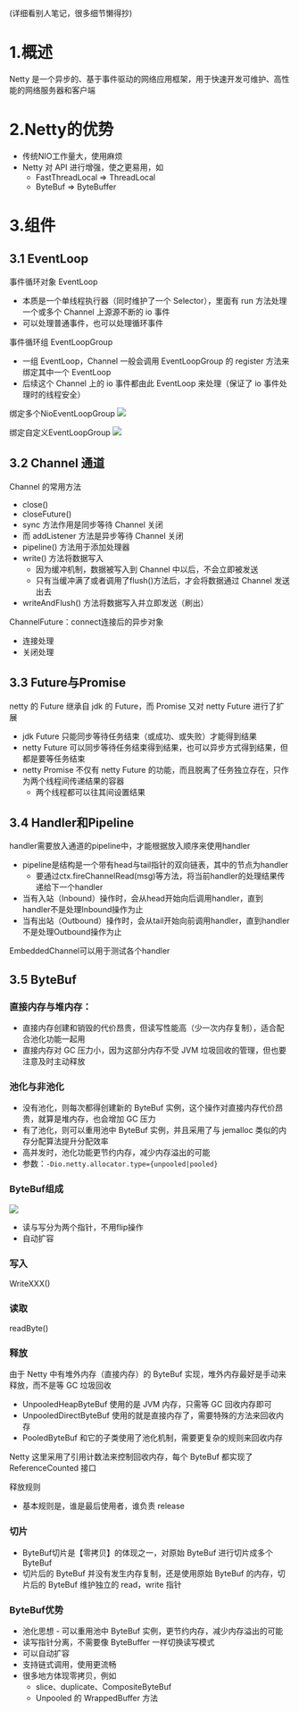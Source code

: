 (详细看别人笔记，很多细节懒得抄)
# 1.概述
Netty 是一个异步的、基于事件驱动的网络应用框架，用于快速开发可维护、高性能的网络服务器和客户端

# 2.Netty的优势
- 传统NIO工作量大，使用麻烦
- Netty 对 API 进行增强，使之更易用，如
    - FastThreadLocal => ThreadLocal
    - ByteBuf => ByteBuffer

# 3.组件
## 3.1 EventLoop
事件循环对象 EventLoop
- 本质是一个单线程执行器（同时维护了一个 Selector），里面有 run 方法处理一个或多个 Channel 上源源不断的 io 事件
- 可以处理普通事件，也可以处理循环事件

事件循环组 EventLoopGroup
- 一组 EventLoop，Channel 一般会调用 EventLoopGroup 的 register 方法来绑定其中一个 EventLoop
- 后续这个 Channel 上的 io 事件都由此 EventLoop 来处理（保证了 io 事件处理时的线程安全）

绑定多个NioEventLoopGroup
![](netty-demo02/img/NioEventLoopGroup.jpg)

绑定自定义EventLoopGroup
![](netty-demo02/img/自定义EventLoopGroup.jpg)

## 3.2 Channel 通道
Channel 的常用方法
- close()
- closeFuture()
- sync 方法作用是同步等待 Channel 关闭
- 而 addListener 方法是异步等待 Channel 关闭
- pipeline() 方法用于添加处理器
- write() 方法将数据写入
    - 因为缓冲机制，数据被写入到 Channel 中以后，不会立即被发送
    - 只有当缓冲满了或者调用了flush()方法后，才会将数据通过 Channel 发送出去
- writeAndFlush() 方法将数据写入并立即发送（刷出）

ChannelFuture：connect连接后的异步对象
- 连接处理
- 关闭处理

## 3.3 Future与Promise
netty 的 Future 继承自 jdk 的 Future，而 Promise 又对 netty Future 进行了扩展
- jdk Future 只能同步等待任务结束（或成功、或失败）才能得到结果
- netty Future 可以同步等待任务结束得到结果，也可以异步方式得到结果，但都是要等任务结束
- netty Promise 不仅有 netty Future 的功能，而且脱离了任务独立存在，只作为两个线程间传递结果的容器
    - 两个线程都可以往其间设置结果

## 3.4 Handler和Pipeline
handler需要放入通道的pipeline中，才能根据放入顺序来使用handler
- pipeline是结构是一个带有head与tail指针的双向链表，其中的节点为handler
    - 要通过ctx.fireChannelRead(msg)等方法，将当前handler的处理结果传递给下一个handler
- 当有入站（Inbound）操作时，会从head开始向后调用handler，直到handler不是处理Inbound操作为止
- 当有出站（Outbound）操作时，会从tail开始向前调用handler，直到handler不是处理Outbound操作为止

EmbeddedChannel可以用于测试各个handler

## 3.5 ByteBuf
### 直接内存与堆内存：
- 直接内存创建和销毁的代价昂贵，但读写性能高（少一次内存复制），适合配合池化功能一起用
- 直接内存对 GC 压力小，因为这部分内存不受 JVM 垃圾回收的管理，但也要注意及时主动释放

### 池化与非池化
- 没有池化，则每次都得创建新的 ByteBuf 实例，这个操作对直接内存代价昂贵，就算是堆内存，也会增加 GC 压力
- 有了池化，则可以重用池中 ByteBuf 实例，并且采用了与 jemalloc 类似的内存分配算法提升分配效率
- 高并发时，池化功能更节约内存，减少内存溢出的可能
- 参数：`-Dio.netty.allocator.type={unpooled|pooled}`

### ByteBuf组成
![](netty-demo02/img/ByteBuf结构.jpg)
- 读与写分为两个指针，不用flip操作
- 自动扩容

### 写入
WriteXXX()

### 读取
readByte()

### 释放
由于 Netty 中有堆外内存（直接内存）的 ByteBuf 实现，堆外内存最好是手动来释放，而不是等 GC 垃圾回收
- UnpooledHeapByteBuf 使用的是 JVM 内存，只需等 GC 回收内存即可
- UnpooledDirectByteBuf 使用的就是直接内存了，需要特殊的方法来回收内存
- PooledByteBuf 和它的子类使用了池化机制，需要更复杂的规则来回收内存

Netty 这里采用了引用计数法来控制回收内存，每个 ByteBuf 都实现了 ReferenceCounted 接口

释放规则
- 基本规则是，谁是最后使用者，谁负责 release

### 切片
- ByteBuf切片是【零拷贝】的体现之一，对原始 ByteBuf 进行切片成多个 ByteBuf
- 切片后的 ByteBuf 并没有发生内存复制，还是使用原始 ByteBuf 的内存，切片后的 ByteBuf 维护独立的 read，write 指针

### ByteBuf优势
- 池化思想 - 可以重用池中 ByteBuf 实例，更节约内存，减少内存溢出的可能
- 读写指针分离，不需要像 ByteBuffer 一样切换读写模式
- 可以自动扩容
- 支持链式调用，使用更流畅
- 很多地方体现零拷贝，例如
    - slice、duplicate、CompositeByteBuf
    - Unpooled 的 WrappedBuffer 方法

